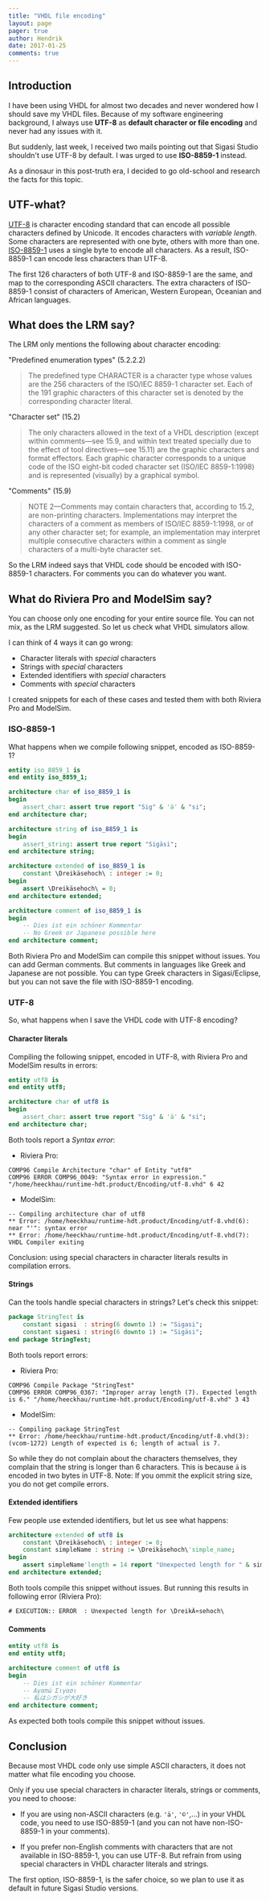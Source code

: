 ```yaml
---
title: "VHDL file encoding"
layout: page 
pager: true
author: Hendrik
date: 2017-01-25
comments: true
---
```

## Introduction

I have been using VHDL for almost two decades and never wondered how I should save my VHDL files. Because of my software engineering background, I always use **UTF-8** as **default character or file encoding** and never had any issues with it.

But suddenly, last week, I received two mails pointing out that Sigasi Studio shouldn't use UTF-8 by default. I was urged to use **ISO-8859-1** instead.

As a dinosaur in this post-truth era, I decided to go old-school and research the facts for this topic.

## UTF-what?

[UTF-8](https://en.wikipedia.org/wiki/UTF-8) is character encoding standard that can encode all possible characters defined by Unicode. It encodes characters with *variable length*. Some characters are represented with one byte, others with more than one. [ISO-8859-1](https://en.wikipedia.org/wiki/ISO-8859-1) uses a single byte to encode all characters. As a result, ISO-8859-1 can encode less characters than UTF-8.

The first 126 characters of both UTF-8 and ISO-8859-1 are the same, and map to the corresponding ASCII characters. The extra characters of ISO-8859-1 consist of characters of American, Western European, Oceanian and African languages.

## What does the LRM say?

The LRM only mentions the following about character encoding:

"Predefined enumeration types" (5.2.2.2)

> The predefined type CHARACTER is a character type whose values are the 256 characters of the ISO/IEC 8859-1 character set. Each of the 191 graphic characters of this character set is denoted by the corresponding character literal.

"Character set" (15.2)

> The only characters allowed in the text of a VHDL description (except within comments—see 15.9, and within text treated specially due to the effect of tool directives—see 15.11) are the graphic characters and format effectors. Each graphic character corresponds to a unique code of the ISO eight-bit coded character set (ISO/IEC 8859-1:1998) and is represented (visually) by a graphical symbol.

"Comments" (15.9)

> NOTE 2—Comments may contain characters that, according to 15.2, are non-printing characters. Implementations may interpret the characters of a comment as members of ISO/IEC 8859-1:1998, or of any other character set; for example, an implementation may interpret multiple consecutive characters within a comment as single characters of a multi-byte character set.

So the LRM indeed says that VHDL code should be encoded with ISO-8859-1 characters. For comments you can do whatever you want.

## What do Riviera Pro and ModelSim say?

You can choose only one encoding for your entire source file. You can not mix, as the LRM suggested. So let us check what VHDL simulators allow.

I can think of 4 ways it can go wrong:

* Character literals with *special* characters
* Strings with *special* characters
* Extended identifiers with *special* characters
* Comments with *special* characters

I created snippets for each of these cases and tested them with both Riviera Pro and ModelSim.

### ISO-8859-1

What happens when we compile following snippet, encoded as ISO-8859-1?

```vhdl
entity iso_8859_1 is
end entity iso_8859_1;

architecture char of iso_8859_1 is
begin
	assert_char: assert true report "Sig" & 'ä' & "si";
end architecture char;

architecture string of iso_8859_1 is
begin
	assert_string: assert true report "Sigäsi";
end architecture string;

architecture extended of iso_8859_1 is
	constant \Dreikäsehoch\ : integer := 0;
begin
	assert \Dreikäsehoch\ = 0;
end architecture extended;

architecture comment of iso_8859_1 is
begin
	-- Dies ist ein schöner Kommentar
	-- No Greek or Japanese possible here
end architecture comment;
```

Both Riviera Pro and ModelSim can compile this snippet without issues.
You can add German comments. But comments in languages like Greek and Japanese are not possible. You can type Greek characters in Sigasi/Eclipse, but you can not save the file with ISO-8859-1 encoding.

### UTF-8

So, what happens when I save the VHDL code with UTF-8 encoding?

#### Character literals

Compiling the following snippet, encoded in UTF-8, with Riviera Pro and ModelSim results in errors:

```vhdl
entity utf8 is
end entity utf8;

architecture char of utf8 is
begin
	assert_char: assert true report "Sig" & 'ä' & "si";
end architecture char;
```

Both tools report a *Syntax error*:

* Riviera Pro:  
```
COMP96 Compile Architecture "char" of Entity "utf8"
COMP96 ERROR COMP96_0049: "Syntax error in expression." "/home/heeckhau/runtime-hdt.product/Encoding/utf-8.vhd" 6 42
```
* ModelSim:  
```
-- Compiling architecture char of utf8
** Error: /home/heeckhau/runtime-hdt.product/Encoding/utf-8.vhd(6): near "'": syntax error
** Error: /home/heeckhau/runtime-hdt.product/Encoding/utf-8.vhd(7): VHDL Compiler exiting
```

Conclusion: using special characters in character literals results in compilation errors.


#### Strings

Can the tools handle special characters in strings? Let's check this snippet:

```vhdl
package StringTest is
	constant sigasi  : string(6 downto 1) := "Sigasi";
	constant sigaesi : string(6 downto 1) := "Sigäsi";
end package StringTest;
```

Both tools report errors:

* Riviera Pro:  
```
COMP96 Compile Package "StringTest"
COMP96 ERROR COMP96_0367: "Improper array length (7). Expected length is 6." "/home/heeckhau/runtime-hdt.product/Encoding/utf-8.vhd" 3 43
```
* ModelSim:  
```
-- Compiling package StringTest
** Error: /home/heeckhau/runtime-hdt.product/Encoding/utf-8.vhd(3): (vcom-1272) Length of expected is 6; length of actual is 7.
```

So while they do not complain about the characters themselves, they complain that the string is longer than 6 characters. This is because `ä` is encoded in two bytes in UTF-8.
Note: If you ommit the explicit string size, you do not get compile errors.

#### Extended identifiers

Few people use extended identifiers, but let us see what happens:

```vhdl
architecture extended of utf8 is
	constant \Dreikäsehoch\ : integer := 0;
	constant simpleName : string := \Dreikäsehoch\'simple_name;
begin
	assert simpleName'length = 14 report "Unexpected length for " & simpleName;
end architecture extended;
```

Both tools compile this snippet without issues. But running this results in following error (Riviera Pro):
```
# EXECUTION:: ERROR  : Unexpected length for \DreikÃ¤sehoch\
```

#### Comments

```vhdl
entity utf8 is
end entity utf8;

architecture comment of utf8 is
begin
	-- Dies ist ein schöner Kommentar
	-- Αγαπώ Σιγασι
	-- 私はシガシが大好き
end architecture comment;
```

As expected both tools compile this snippet without issues.

## Conclusion

Because most VHDL code only use simple ASCII characters, it does not matter what file encoding you choose.

Only if you use special characters in character literals, strings or comments, you need to choose:

* If you are using non-ASCII characters (e.g. `'ä'`, `'©'`,...) in your VHDL code, you need to use ISO-8859-1 (and you can not have non-ISO-8859-1 in your comments).

* If you prefer non-English comments with characters that are not available in ISO-8859-1, you can use UTF-8. But refrain from using special characters in VHDL character literals and strings.

The first option, ISO-8859-1, is the safer choice, so we plan to use it as default in future Sigasi Studio versions.
